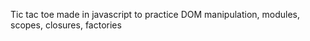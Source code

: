 Tic tac toe made in javascript to practice DOM manipulation, modules, 
scopes, closures, factories


